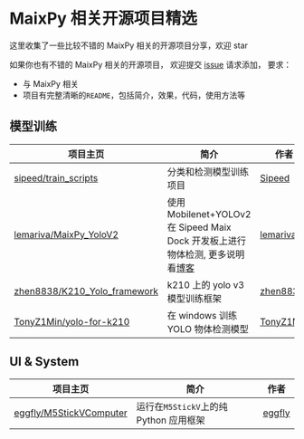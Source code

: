 MaixPy 相关开源项目精选
======

这里收集了一些比较不错的 MaixPy 相关的开源项目分享，欢迎 star

如果你也有不错的 MaixPy 相关的开源项目， 欢迎提交 [issue](https://github.com/sipeed/MaixPy_DOC/issues) 请求添加，
要求：
* 与 MaixPy 相关
* 项目有完整清晰的`README`，包括简介，效果，代码，使用方法等


## 模型训练

| 项目主页 | 简介 | 作者 |
| --  |  --  | --  |
| [sipeed/train_scripts](https://github.com/sipeed/train_scripts) | 分类和检测模型训练项目 | [Sipeed](https://github.com/sipeed/train_scripts/graphs/contributors) |
| [lemariva/MaixPy_YoloV2](https://github.com/lemariva/MaixPy_YoloV2) | 使用 Mobilenet+YOLOv2 在 Sipeed Maix Dock 开发板上进行物体检测, 更多说明看[博客](https://lemariva.com/blog/2020/01/maixpy-object-detector-mobilenet-and-yolov2-sipeed-maix-dock) | [lemariva](https://github.com/lemariva) |
| [zhen8838/K210_Yolo_framework](https://github.com/zhen8838/K210_Yolo_framework)| k210 上的 yolo v3 模型训练框架  | [zhen8838](https://github.com/zhen8838) |
| [TonyZ1Min/yolo-for-k210](https://github.com/TonyZ1Min/yolo-for-k210) | 在 windows 训练 YOLO 物体检测模型 | [TonyZ1Min](https://github.com/TonyZ1Min)|



## UI & System

| 项目主页 | 简介 | 作者 |
| --  |  --  | --  |
| [eggfly/M5StickVComputer](https://github.com/eggfly/M5StickVComputer) | 运行在`M5StickV`上的纯 Python 应用框架 | [eggfly](https://github.com/eggfly) |

